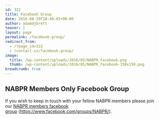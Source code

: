 ```yaml
---
id: 322
title: Facebook Group
date: 2016-08-29T18:49:03+00:00
author: adamdjbrett
teaser: |
layout: page
permalink: /facebook-group/
redirect_from:
  - /?page_id=322
  - /contact-us/facebook-group/
image:
  title: /wp-content/uploads/2016/05/NABPR_facebook.png
  thumb: /wp-content/uploads/2016/05/NABPR_facebook-150x150.png
breadcrumb: true
---
```

## NABPR Members Only Facebook Group

If you wish to keep in touch with your fellow NABPR members please join our [NABPR members facebook group](https://www.facebook.com/groups/NABPR/) (<https://www.facebook.com/groups/NABPR/>).
